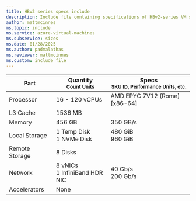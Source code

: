 ```yaml
---
title: HBv2 series specs include
description: Include file containing specifications of HBv2-series VM sizes.
author: mattmcinnes
ms.topic: include
ms.service: azure-virtual-machines
ms.subservice: sizes
ms.date: 01/28/2025
ms.author: padmalathas
ms.reviewer: mattmcinnes
ms.custom: include file
---
```

| Part | Quantity <br><sup>Count Units | Specs <br><sup>SKU ID, Performance Units, etc.  |
|---|---|---|
| Processor      | 16 - 120 vCPUs     | AMD EPYC 7V12 (Rome) [x86-64] |
| L3 Cache       | 1536 MB       |  |             
| Memory         | 456 GB        | 350 GB/s   |
| Local Storage  | 1 Temp Disk <br> 1 NVMe Disk         | 480 GiB  <br>960 GiB  |
| Remote Storage | 8 Disks        |  |
| Network        | 8 vNICs <br> 1 InfiniBand HDR NIC       | 40 Gb/s <br> 200 Gb/s |
| Accelerators   | None            |     |
